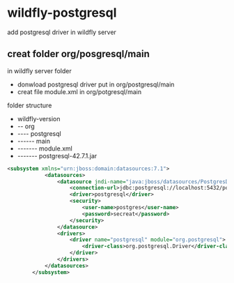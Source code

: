 # wildfly-postgresql
add postgresql driver in wildfly server 
## creat folder org/posgresql/main
in wildfly server folder

- donwload postgresql driver put in org/postgresql/main
- creat file module.xml in org/potgresql/main

folder structure
- wildfly-version
- -- org
- ---- postgresql
- ------ main
- ------- module.xml
- ------- postgresql-42.7.1.jar
```xml
<subsystem xmlns="urn:jboss:domain:datasources:7.1">
            <datasources>
                <datasource jndi-name="java:jboss/datasources/PostgresDS" pool-name="PostgresDs">
                    <connection-url>jdbc:postgresql://localhost:5432/postgres</connection-url>
                    <driver>postgresql</driver>
                    <security>
                        <user-name>postgres</user-name>
                        <password>secreat</password>
                    </security>
                </datasource>
                <drivers>
                    <driver name="postgresql" module="org.postgresql">
                        <driver-class>org.postgresql.Driver</driver-class>
                    </driver>
                </drivers>
            </datasources>
        </subsystem>
```
